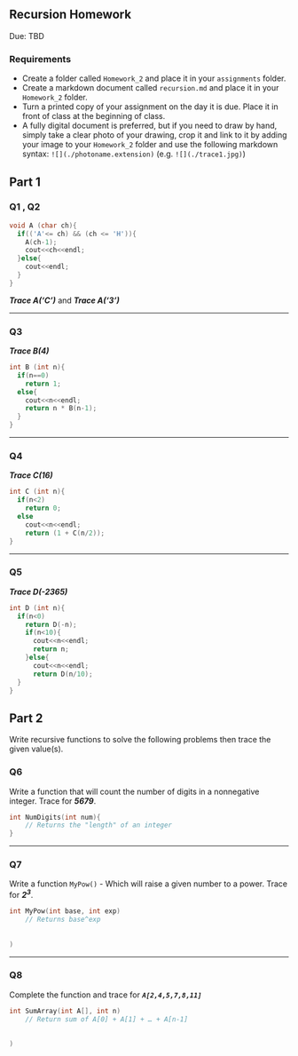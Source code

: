 ## Recursion Homework
Due: TBD

### Requirements

- Create a folder called `Homework_2` and place it in your `assignments` folder.
- Create a markdown document called `recursion.md` and place it in your `Homework_2` folder.
- Turn a printed copy of your assignment on the day it is due. Place it in front of class at the beginning of class.
- A fully digital document is preferred, but if you need to draw by hand, simply take a clear photo of your drawing, crop it and link to it by adding your image to your `Homework_2` folder and use the following markdown syntax: `![](./photoname.extension)` (e.g. `![](./trace1.jpg)`)

## Part 1

### Q1 , Q2

```cpp
void A (char ch){
  if(('A'<= ch) && (ch <= 'H')){
    A(ch-1);
    cout<<ch<<endl;
  }else{
    cout<<endl;
  }
}
```

***Trace A(‘C’)***  and   ***Trace A(‘3’)***

-----

### Q3

***Trace B(4)***

```cpp
int B (int n){
  if(n==0)
    return 1;
  else{
    cout<<n<<endl;
    return n * B(n-1);
  }
}
```

-----

### Q4

***Trace C(16)***

```cpp
int C (int n){
  if(n<2)
    return 0;
  else
    cout<<n<<endl;
    return (1 + C(n/2));
}
```

-----

### Q5

***Trace D(-2365)***

```cpp
int D (int n){
  if(n<0)
    return D(-n);
    if(n<10){
      cout<<n<<endl;
      return n;
    }else{
      cout<<n<<endl;
      return D(n/10);
  }
}
```

## Part 2

Write recursive functions to solve the following problems then trace the given value(s).

### Q6

Write a function that will count the number of digits in a nonnegative integer. Trace for ***5679***.

```cpp
int NumDigits(int num){
    // Returns the "length" of an integer
}
```

-----

### Q7

Write a function `MyPow()` - Which will raise a given number to a power. Trace for ***2<sup>3</sup>***.

```cpp
int MyPow(int base, int exp)
    // Returns base^exp
    
    
)
```

-----

### Q8

Complete the function and trace for ***`A[2,4,5,7,8,11]`***

```cpp
int SumArray(int A[], int n)
    // Return sum of A[0] + A[1] + … + A[n-1]
    
    
)
```

